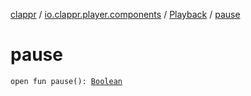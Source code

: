 [clappr](../../index.md) / [io.clappr.player.components](../index.md) / [Playback](index.md) / [pause](./pause.md)

# pause

`open fun pause(): `[`Boolean`](https://kotlinlang.org/api/latest/jvm/stdlib/kotlin/-boolean/index.html)